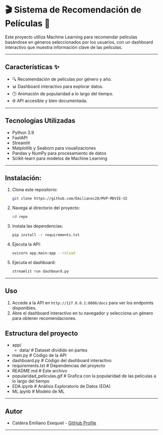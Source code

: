 # 🎬 Sistema de Recomendación de Películas 🎥

Este proyecto utiliza Machine Learning para recomendar películas basándose en géneros seleccionados por los usuarios,
con un dashboard interactivo que muestra información clave de las películas.

---

## Características ✨

- 🔍 Recomendación de películas por género y año.
- 📊 Dashboard interactivo para explorar datos.
- 🕒 Animación de popularidad a lo largo del tiempo.
- 🌐 API accesible y bien documentada.

---

## Tecnologías Utilizadas

- Python 3.9
- FastAPI
- Streamlit
- Matplotlib y Seaborn para visualizaciones
- Pandas y NumPy para procesamiento de datos
- Scikit-learn para modelos de Machine Learning

---

## Instalación:

1. Clona este repositorio:
   ```bash
   git clone https://github.com/Emilianoc28/MVP-MOVIE-V2
   ```
2. Navega al directorio del proyecto:
   ```bash
   cd repo
   ```
3. Instala las dependencias:
   ```bash
   pip install -r requirements.txt
   ```
4. Ejecuta la API:
   ```bash
   uvicorn app.main:app --reload
   ```
5. Ejecuta el dashboard:

   ```bash
   streamlit run dashboard.py

   ```

---

## Uso

1. Accede a la API en `http://127.0.0.1:8000/docs` para ver los endpoints disponibles.
2. Abre el dashboard interactivo en tu navegador y selecciona un género para obtener recomendaciones.

## Estructura del proyecto

+ app/
   + data/ # Dataset dividido en partes
+ main.py # Código de la API
+ dashboard.py # Código del dashboard interactivo
+ requirements.txt # Dependencias del proyecto
+ README.md # Este archivo
+ popularidad_peliculas.gif # Grafica con la popularidad de las peliculas a lo largo del tiempo
+ EDA.ipynb # Análisis Exploratorio de Datos (EDA)
+ ML.ipynb # Modelo de ML

---

## Autor

- Caldera Emiliano Exequiel - [GitHub Profile](https://github.com/Emilianoc28)

---

